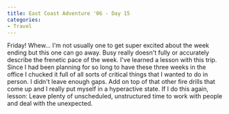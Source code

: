 ```yaml
---
title: East Coast Adventure '06 - Day 15
categories:
- Travel
---
```


Friday! Whew... I'm not usually one to get super excited about the week ending but this one can go away. Busy really doesn't fully or accurately describe the frenetic pace of the week. I've learned a lesson with this trip. Since I had been planning for so long to have these three weeks in the office I chucked it full of all sorts of critical things that I wanted to do in person. I didn't leave enough gaps. Add on top of that other fire drills that come up and I really put myself in a hyperactive state.
If I do this again, lesson: Leave plenty of unscheduled, unstructured time to work with people and deal with the unexpected.
